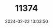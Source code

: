 ---
title: "11374"
category: "Latidens salimalii"
draft: false
date: 2024-02-22 13:03:50
languages:
  English: ["Salim Ali's Fruit Bat"]
---
